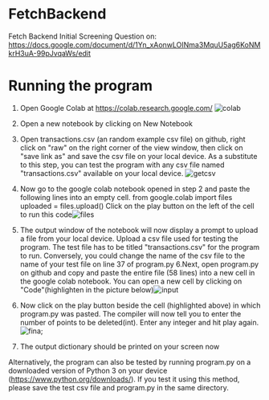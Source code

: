 # FetchBackend
Fetch Backend Initial Screening Question on: https://docs.google.com/document/d/1Yn_xAonwLOINma3MquU5ag6KoNMkrH3uA-99pJvqaWs/edit
# Running the program
1. Open Google Colab at https://colab.research.google.com/ ![colab](https://user-images.githubusercontent.com/124424840/216755211-4f99af95-4a98-4eb0-9aa5-3daca4b76d10.jpg)
2. Open a new notebook by clicking on New Notebook
3. Open transactions.csv (an random example csv file) on github, right click on "raw" on the right corner of the view window, then click on "save link as" and save the csv file on your local device. As a substitute to this step, you can test the program with any csv file named "transactions.csv" available on your local device. ![getcsv](https://user-images.githubusercontent.com/124424840/216755687-b483a9d5-f0b7-4f8f-b802-ae323f6e4cdb.jpg)
4. Now go to the google colab notebook opened in step 2 and paste the following lines into an empty cell.    from google.colab import files
                                                                                                            uploaded = files.upload()
Click on the play button on the left of the cell to run this code![files](https://user-images.githubusercontent.com/124424840/216756545-162c6a36-7317-4fe9-8c4b-14aac31cf2f5.jpg)
5. The output window of the notebook will now display a prompt to upload a file from your local device. Upload a csv file used for testing the program. The test file has to be titled "transactions.csv" for the program to run. Conversely, you could change the name of the csv file to the name of your test file on line 37 of program.py
6.Next, open program.py on github and copy and paste the entire file (58 lines) into a new cell in the google colab notebook. You can open a new cell by clicking on "Code"(highlighten in the picture below)![input](https://user-images.githubusercontent.com/124424840/216756735-013ed39e-e516-4e8a-beff-d8c7e4cbade8.jpg)

7. Now click on the play button beside the cell (highlighted above) in which program.py was pasted. The compiler will now tell you to enter the number of points to be deleted(int). Enter any integer and hit play again.![fina;](https://user-images.githubusercontent.com/124424840/216756778-4bbc16d3-18bd-4c3b-b729-1fe87a7a7416.jpg)
8. The output dictionary should be printed on your screen now


Alternatively, the program can also be tested by running program.py on a downloaded version of Python 3 on your device (https://www.python.org/downloads/). If you test it using this method, please save the test csv file and program.py in the same directory. 


